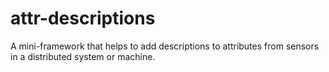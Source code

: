 # attr-descriptions
A mini-framework that helps to add descriptions to attributes from sensors in a distributed system or machine.
